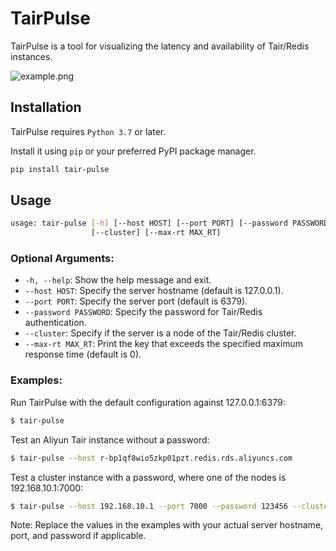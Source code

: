 # TairPulse

TairPulse is a tool for visualizing the latency and availability of Tair/Redis instances.

![example.png](https://s2.loli.net/2023/10/11/b6wDT1i8FmKQx52.png)

## Installation

TairPulse requires `Python 3.7` or later.

Install it using `pip` or your preferred PyPI package manager.

```bash
pip install tair-pulse
```

## Usage

```bash
usage: tair-pulse [-h] [--host HOST] [--port PORT] [--password PASSWORD]
                  [--cluster] [--max-rt MAX_RT]
```

### Optional Arguments:

- `-h, --help`: Show the help message and exit.
- `--host HOST`: Specify the server hostname (default is 127.0.0.1).
- `--port PORT`: Specify the server port (default is 6379).
- `--password PASSWORD`: Specify the password for Tair/Redis authentication.
- `--cluster`: Specify if the server is a node of the Tair/Redis cluster.
- `--max-rt MAX_RT`: Print the key that exceeds the specified maximum response time (default is 0).

### Examples:

Run TairPulse with the default configuration against 127.0.0.1:6379:

```bash
$ tair-pulse
```

Test an Aliyun Tair instance without a password:

```bash
$ tair-pulse --host r-bp1qf8wio5zkp01pzt.redis.rds.aliyuncs.com
```

Test a cluster instance with a password, where one of the nodes is 192.168.10.1:7000:

```bash
$ tair-pulse --host 192.168.10.1 --port 7000 --password 123456 --cluster
```

Note: Replace the values in the examples with your actual server hostname, port, and password if applicable.